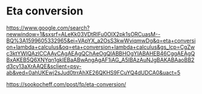 # Eta conversion

https://www.google.com/search?newwindow=1&sxsrf=ALeKk03VDtRIFu0OlX2pk1sORCuasM--BQ%3A1599605332965&ei=VApYX_a2OsS3kwWviqmwDg&q=eta+conversion+lambda+calculus&oq=eta+conversion+lambda+calculus&gs_lcp=CgZwc3ktYWIQAzICCAAyCAgAEAgQChAeOgQIABBHOgYIABAHEB46CggAEAgQBxAKEB5Q6XNYqn1gkIEBaABwAngAgAF1iAG_A5IBAzAuNJgBAKABAaoBB2d3cy13aXrAAQE&sclient=psy-ab&ved=0ahUKEwj2sJud0trrAhXE26QKHS9FCuYQ4dUDCA0&uact=5


https://sookocheff.com/post/fp/eta-conversion/
